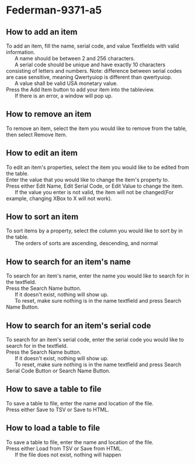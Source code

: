 # Federman-9371-a5
## How to add an item  
To add an item, fill the name, serial code, and value Textfields with valid information.  
&nbsp;&nbsp;&nbsp;&nbsp;&nbsp;&nbsp;A name should be between 2 and 256 characters.  
&nbsp;&nbsp;&nbsp;&nbsp;&nbsp;&nbsp;A serial code should be unique and have exactly 10 characters consisting of letters and numbers. Note: difference between serial codes are case sensitive, meaning Qwertyuiop is different than qwertyuiop.     
&nbsp;&nbsp;&nbsp;&nbsp;&nbsp;&nbsp;A value shall be valid USA monetary value.  
Press the Add Item button to add your item into the tableview.  
&nbsp;&nbsp;&nbsp;&nbsp;&nbsp;&nbsp;If there is an error, a window will pop up.

## How to remove an item
To remove an item, select the item you would like to remove from the table, then select Remove Item.  

## How to edit an item
To edit an item's properties, select the item you would like to be edited from the table.  
Enter the value that you would like to change the item's property to.  
Press either Edit Name, Edit Serial Code, or Edit Value to change the item.  
&nbsp;&nbsp;&nbsp;&nbsp;&nbsp;&nbsp;If the value you enter is not valid, the item will not be changed(For example, changing XBox to X will not work). 

## How to sort an item
To sort items by a property, select the column you would like to sort by in the table.  
&nbsp;&nbsp;&nbsp;&nbsp;&nbsp;&nbsp;The orders of sorts are ascending, descending, and normal  

## How to search for an item's name
To search for an item's name, enter the name you would like to search for in the textfield.  
Press the Search Name button.  
&nbsp;&nbsp;&nbsp;&nbsp;&nbsp;&nbsp;If it doesn't exist, nothing will show up.    
&nbsp;&nbsp;&nbsp;&nbsp;&nbsp;&nbsp;To reset, make sure nothing is in the name textfield and press Search Name Button.  

## How to search for an item's serial code 
To search for an item's serial code, enter the serial code you would like to search for in the textfield.  
Press the Search Name button.  
&nbsp;&nbsp;&nbsp;&nbsp;&nbsp;&nbsp;If it doesn't exist, nothing will show up.    
&nbsp;&nbsp;&nbsp;&nbsp;&nbsp;&nbsp;To reset, make sure nothing is in the name textfield and press Search Serial Code Button or Search Name Button.  

## How to save a table to file  
To save a table to file, enter the name and location of the file.  
Press either Save to TSV or Save to HTML.

## How to load a table to file 
To save a table to file, enter the name and location of the file.  
Press either Load from TSV or Save from HTML.  
&nbsp;&nbsp;&nbsp;&nbsp;&nbsp;&nbsp;If the file does not exist, nothing will happen
